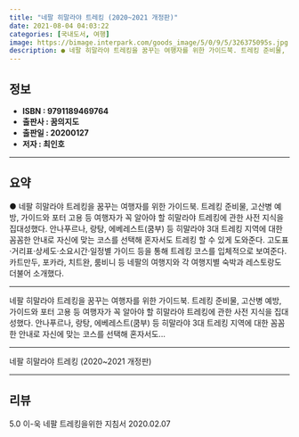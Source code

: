 ```yaml
---
title: "네팔 히말라야 트레킹 (2020~2021 개정판)"
date: 2021-08-04 04:03:22
categories: [국내도서, 여행]
image: https://bimage.interpark.com/goods_image/5/0/9/5/326375095s.jpg
description: ● 네팔 히말라야 트레킹을 꿈꾸는 여행자를 위한 가이드북. 트레킹 준비물, 고산병 예방, 가이드와 포터 고용 등 여행자가 꼭 알아야 할 히말라야 트레킹에 관한 사전 지식을 집대성했다. 안나푸르나, 랑탕, 에베레스트(쿰부) 등 히말라야 3대 트레킹 지역에 대한 꼼꼼한 안내로 자신에 맞는
---
```


## **정보**

- **ISBN : 9791189469764**
- **출판사 : 꿈의지도**
- **출판일 : 20200127**
- **저자 : 최인호**

------



## **요약**

●  네팔 히말라야 트레킹을 꿈꾸는 여행자를 위한 가이드북. 트레킹 준비물, 고산병 예방, 가이드와 포터 고용 등 여행자가 꼭 알아야 할 히말라야 트레킹에 관한 사전 지식을 집대성했다. 안나푸르나, 랑탕, 에베레스트(쿰부) 등 히말라야 3대 트레킹 지역에 대한 꼼꼼한 안내로 자신에 맞는 코스를 선택해 혼자서도 트레킹 할 수 있게 도와준다. 고도표·거리표·상세도·소요시간·일정별 가이드 등을 통해 트레킹 코스를 입체적으로 보여준다. 카트만두, 포카라, 치트완, 룸비니 등 네팔의 여행지와 각 여행지별 숙박과 레스토랑도 더불어 소개했다.

------

네팔 히말라야 트레킹을 꿈꾸는 여행자를 위한 가이드북. 트레킹 준비물, 고산병 예방, 가이드와 포터 고용 등 여행자가 꼭 알아야 할 히말라야 트레킹에 관한 사전 지식을 집대성했다. 안나푸르나, 랑탕, 에베레스트(쿰부) 등 히말라야 3대 트레킹 지역에 대한 꼼꼼한 안내로 자신에 맞는 코스를 선택해 혼자서도... 

------


네팔 히말라야 트레킹 (2020~2021 개정판) 

------


## **리뷰** 

5.0 이-욱 네팔 트레킹을위한 지침서 2020.02.07 <br/>